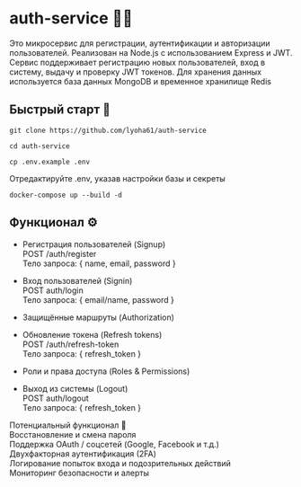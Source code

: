 # auth-service 👮‍♂️
Это микросервис для регистрации, аутентификации и авторизации пользователей.
Реализован на Node.js с использованием Express и JWT.
Сервис поддерживает регистрацию новых пользователей, вход в систему, выдачу и проверку JWT токенов.
Для хранения данных используется база данных MongoDB и временное хранилище Redis

## Быстрый старт 🚀
```
git clone https://github.com/lyoha61/auth-service
```
```
cd auth-service
```
```
cp .env.example .env
```
Отредактируйте .env, указав настройки базы и секреты
```
docker-compose up --build -d
```
## Функционал ⚙️
- Регистрация пользователей (Signup)\
POST /auth/register\
Тело запроса: { name, email, password }

- Вход пользователей (Signin)\
POST auth/login\
Тело запроса: { email/name, password }

- Защищённые маршруты (Authorization)
  
- Обновление токена (Refresh tokens)\
POST /auth/refresh-token\
Тело запроса: { refresh_token }

- Роли и права доступа (Roles & Permissions)

- Выход из системы (Logout)\
POST auth/logout\
Тело запроса: { refresh_token }

Потенциальный функционал 🔮\
Восстановление и смена пароля\
Поддержка OAuth / соцсетей (Google, Facebook и т.д.)\
Двухфакторная аутентификация (2FA)\
Логирование попыток входа и подозрительных действий\
Мониторинг безопасности и алерты


